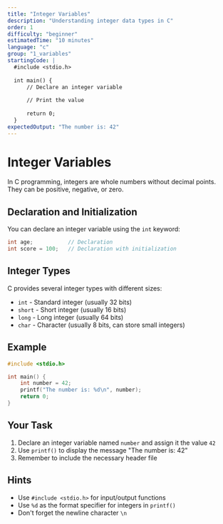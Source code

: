 ```yaml
---
title: "Integer Variables"
description: "Understanding integer data types in C"
order: 1
difficulty: "beginner"
estimatedTime: "10 minutes"
language: "c"
group: "1_variables"
startingCode: |
  #include <stdio.h>
  
  int main() {
      // Declare an integer variable
      
      // Print the value
      
      return 0;
  }
expectedOutput: "The number is: 42"
---
```


# Integer Variables

In C programming, integers are whole numbers without decimal points. They can be positive, negative, or zero.

## Declaration and Initialization

You can declare an integer variable using the `int` keyword:

```c
int age;           // Declaration
int score = 100;   // Declaration with initialization
```

## Integer Types

C provides several integer types with different sizes:

- `int` - Standard integer (usually 32 bits)
- `short` - Short integer (usually 16 bits)
- `long` - Long integer (usually 64 bits)
- `char` - Character (usually 8 bits, can store small integers)

## Example

```c
#include <stdio.h>

int main() {
    int number = 42;
    printf("The number is: %d\n", number);
    return 0;
}
```

## Your Task

1. Declare an integer variable named `number` and assign it the value `42`
2. Use `printf()` to display the message "The number is: 42"
3. Remember to include the necessary header file

## Hints

- Use `#include <stdio.h>` for input/output functions
- Use `%d` as the format specifier for integers in `printf()`
- Don't forget the newline character `\n`